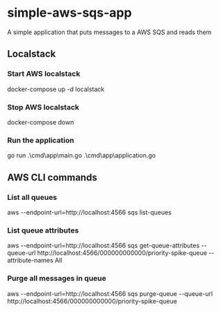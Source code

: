 # simple-aws-sqs-app
A simple application that puts messages to a AWS SQS and reads them

## Localstack

### Start AWS localstack

docker-compose up -d localstack

### Stop AWS localstack

docker-compose down

### Run the application

go run .\cmd\app\main.go .\cmd\app\application.go

## AWS CLI commands

### List all queues
aws --endpoint-url=http://localhost:4566 sqs list-queues

### List queue attributes

aws --endpoint-url=http://localhost:4566 sqs get-queue-attributes --queue-url http://localhost:4566/000000000000/priority-spike-queue --attribute-names All

### Purge all messages in queue

aws --endpoint-url=http://localhost:4566 sqs purge-queue --queue-url http://localhost:4566/000000000000/priority-spike-queue
